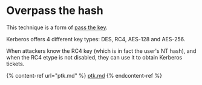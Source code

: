 # Overpass the hash

This technique is a form of [pass the key](ptk.md). 

Kerberos offers 4 different key types: DES, RC4, AES-128 and AES-256. 

When attackers know the RC4 key (which is in fact the user's NT hash), and when the RC4 etype is not disabled, they can use it to obtain Kerberos tickets.

{% content-ref url="ptk.md" %}
[ptk.md](ptk.md)
{% endcontent-ref %}


